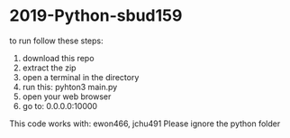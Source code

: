 # 2019-Python-sbud159
to run follow these steps:

1. download this repo
2. extract the zip
3. open a terminal in the directory 
4. run this: pyhton3 main.py
5. open your web browser
6. go to: 0.0.0.0:10000

This code works with: ewon466, jchu491
Please ignore the python folder

